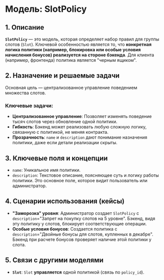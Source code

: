 # Модель: SlotPolicy

## 1. Описание

**`SlotPolicy`** — это модель, которая определяет набор правил для группы слотов (`Slot`). Ключевой особенностью является то, что **конкретная логика политики (например, блокировка или особые условия начисления бонусов) реализуется на стороне бэкенда**. Для клиента (например, фронтенда) политика является "черным ящиком".

## 2. Назначение и решаемые задачи

Основная цель — централизованное управление поведением множества слотов.

### Ключевые задачи:
- **Централизованное управление**: Позволяет изменять поведение тысяч слотов через обновление одной политики.
- **Гибкость**: Бэкенд может реализовать любую сложную логику, связанную с политикой, не меняя контракта.
- **Прозрачность**: `name` и `description` дают понимание назначения политики, даже если детали реализации скрыты.

## 3. Ключевые поля и концепции

- `name`: Уникальное имя политики.
- `description`: Текстовое описание, поясняющее суть и логику работы политики. Это основное поле, которое видит пользователь или администратор.

## 4. Сценарии использования (кейсы)

- **"Заморозка" уровня**: Администратор создает `SlotPolicy` с `description`="Запрет на покупку слотов на 5 уровне". Бэкенд, видя эту политику у слотов, блокирует соответствующие операции.
- **Особые условия бонусов**: Создается политика с `description`="Двойные бонусы для слотов, купленных в декабре". Бэкенд при расчете бонусов проверяет наличие этой политики у слота.

## 5. Связи с другими моделями

- **`Slot`**: `Slot` **управляется** одной политикой (связь по `policy_id`).
